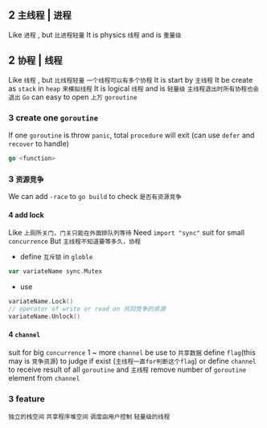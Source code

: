 ## 2 `主线程` | `进程` 
Like `进程` , but `比进程轻量` 
It is physics `线程` and is `重量级` 

## 2 `协程` | `线程` 
Like `线程` , but `比线程轻量` 
`一个线程可以有多个协程` 
It is start by `主线程`
It be create as `stack` in `heap` `来模拟线程` 
It is logical `线程` and is `轻量级` 
`主线程退出时所有协程也会退出` 
`Go` can easy to open `上万` `goroutine` 




### 3  create one `goroutine` 
If one `goroutine` is throw `panic`, total `procedure` will exit (can use `defer` and `recover` to handle)
```go
go <function>
```




### 3  `资源竞争` 
We can add `-race` to `go build` to check `是否有资源竞争` 

#### 4   add lock
Like `上厕所关门，门关只能在外面排队列等待` 
Need `import "sync"` 
suit for small `concurrence` 
But `主线程不知道要等多久，协程` 

* define `互斥锁` in `globle` 
```go
var variateName sync.Mutex
```

* use
```go
variateName.Lock()
// operator of write or read on 共同竞争的资源
variateName.Unlock()
```

#### 4   `channel` 
suit for big `concurrence` 
1 ~ more `channel` be use to `共享数据` 
define `flag`(this may is `竞争资源`) to judge if exist (`主线程一直for判断这个flag`)   or define `channel` to receive result of all `goroutine` and `主线程` remove number of `goroutine` element from `channel` 




### 3  feature
`独立的栈空间` 
`共享程序堆空间` 
`调度由用户控制` 
`轻量级的线程` 
